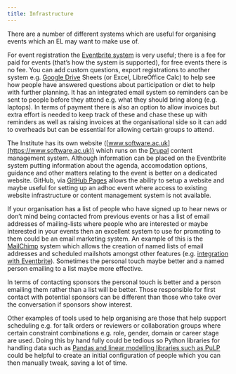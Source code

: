 ```yaml
---
title: Infrastructure
---
```

There are a number of different systems which are useful for organising events which an EL may want to make use of.

For event registration the [Eventbrite system](https://www.eventbrite.com/) is very useful; there is a fee for paid for events (that’s how the system is supported), for free events there is no fee. You can add custom questions, export registrations to another system e.g. [Google Drive](https://drive.google.com/drive/my-drive) Sheets (or Excel, LibreOffice Calc) to help see how people have answered questions about participation or diet to help with further planning. It has an integrated email system so reminders can be sent to people before they attend e.g. what they should bring along (e.g. laptops). In terms of payment there is also an option to allow invoices but extra effort is needed to keep track of these and chase these up with reminders as well as raising invoices at the organisational side so it can add to overheads but can be essential for allowing certain groups to attend.

The Institute has its own website ([www.software.ac.uk](https://www.software.ac.uk)) which runs on the [Drupal](https://www.drupal.org/) content management system. Although information can be placed on the Eventbrite system putting information about the agenda, accomodation options, guidance and other matters relating to the event is better on a dedicated website. GitHub, via [GitHub Pages](https://pages.github.com/) allows the ability to setup a website and maybe useful for setting up an adhoc event where access to existing website infrastructure or content management system is not available.

If your organisation has a list of people who have signed up to hear news or don’t mind being contacted from previous events or has a list of email addresses of mailing-lists  where people who are interested or maybe interested in your events then an excellent system to use for promoting to them could be an email marketing system. An example of this is the [MailChimp](https://mailchimp.com/) system which allows the creation of named lists of email addresses and scheduled mailshots amongst other features (e.g. [integration with Eventbrite](https://docs.google.com/document/d/1jF478TeevvO9BMRIIKTQYEmzIaec10dLuypTtNAxq4U/edit#)). Sometimes the personal touch maybe better and a named person emailing to a list maybe more effective. 

In terms of contacting sponsors the personal touch is better and a person emailing them rather than a list will be better. Those responsible for first contact with potential sponsors can be different than those who take over the conversation if sponsors show interest.

Other examples of tools used to help organising are those that help support scheduling e.g. for talk orders or reviewers or collaboration groups where certain constraint combinations e.g. role, gender, domain or career stage are used. Doing this by hand fully could be tedious so Python libraries for handling data such as [Pandas and linear modelling libraries such as PuLP](https://www.software.ac.uk/blog/2017-12-18-assigning-fellowship-programme-2018-applications-reviewers) could be helpful to create an initial configuration of people which you can then manually tweak, saving a lot of time.

